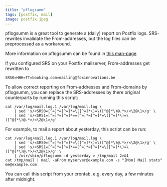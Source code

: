 ```yaml
---
title: "pflogsumm"
tags: [postfix, mail]
image: postfix.jpeg
---
```


pflogsumm is a great tool to generate a (daily) report on Postfix logs.  SRS-rewrites invalidate the From-addresses, but the log files can be preprocessed as a workaround.

<!--more-->

More information on pflogsumm can be found in [this man-page](https://linux.die.net/man/1/pflogsumm)

If you configured SRS on your Postfix mailserver, From-addresses get rewritten to 

    SRS0=HHH=TT=booking.com=mailing@foxinnovations.be

To allow correct reporting on From-addresses and From-domains by pflogsumm, you can replace the SRS-addresses by there original counterparts by running this script:

    cat /var/log/mail.log.1 /var/log/mail.log \
    	| sed 's/<SRS0=[^=]*=[^=]*=\([^=]*\)=\([^@]*\)@.*>/<\2@\1>/g' \
    	| sed 's/<SRS1=[^=]*=[^=]*==[^=]*=[^=]*=\([^=]*\)=\([^@]*\)@.*>/<\2@\1>/g'

For example, to mail a report about yesterday, this script can be run:

    cat /var/log/mail.log.1 /var/log/mail.log \
    	| sed 's/<SRS0=[^=]*=[^=]*=\([^=]*\)=\([^@]*\)@.*>/<\2@\1>/g' \
    	| sed 's/<SRS1=[^=]*=[^=]*==[^=]*=[^=]*=\([^=]*\)=\([^@]*\)@.*>/<\2@\1>/g' \
    	| /usr/sbin/pflogsumm -d yesterday > /tmp/mail 2>&1
    cat /tmp/mail | mail -aFrom:myserver@example.com -s "[Mon] Mail stats" me@example.com

You can call this script from your crontab, e.g. every day, a few minutes after midnight.
